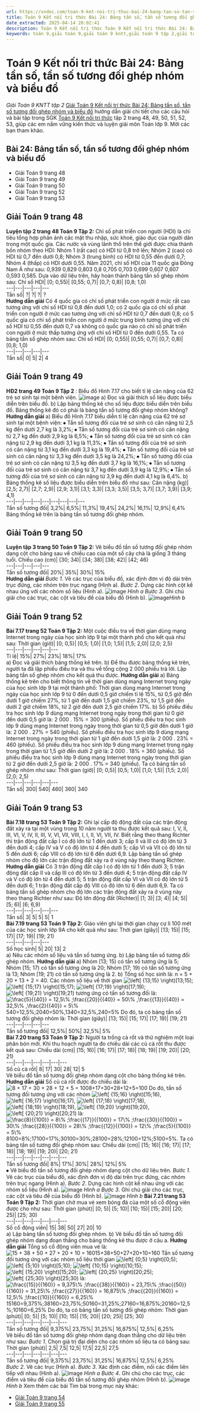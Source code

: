 ```yaml
---
url: https://vndoc.com/toan-9-ket-noi-tri-thuc-bai-24-bang-tan-so-tan-so-tuong-doi-ghep-nhom-va-bieu-do-334321
title: Toán 9 Kết nối tri thức Bài 24: Bảng tần số, tần số tương đối ghép nhóm và biểu đồ - Giải Toán 9 KNTT tập 2 - VnDoc.com
date_extracted: 2025-04-14 20:02:41
description: Toán 9 Kết nối tri thức Toán 9 Kết nối tri thức Bài 24: Bảng tần số, tần số tương đối ghép nhóm và biểu đồ hướng dẫn giải chi tiết các câu hỏi và bài tập trong SGK Toán 9 Kết nối tri thức tập 2.
keywords: toán 9,giải toán 9,giải toán 9 kntt,giải toán 9 tập 2,giải toán 9 kết nối tri thức,toán 9 kết nối tri thức tập 2,Toán 9 Kết nối tri thức bài Bài 24 Bảng tần số,tần số tương đối ghép nhóm và biểu đồ,giải Toán 9 Kết nối tri thức Bài 24 Bảng tần số,giải toán 9 kntt Bài 24 Bảng tần số,toán 9 kết nối tri thức tập 2 trang 48,Bài 24 Bảng tần số
---
```


# Toán 9 Kết nối tri thức Bài 24: Bảng tần số, tần số tương đối ghép nhóm và biểu đồ
 _Giải Toán 9 KNTT tập 2_
[Giải Toán 9 Kết nối tri thức Bài 24: Bảng tần số, tần số tương đối ghép nhóm và biểu đồ](<https://vndoc.com/toan-9-ket-noi-tri-thuc-bai-24-bang-tan-so-tan-so-tuong-doi-ghep-nhom-va-bieu-do-334321>) hướng dẫn giải chi tiết cho các câu hỏi và bài tập trong SGK [Toán 9 Kết nối tri thức](<https://vndoc.com/toan-9-ket-noi-tri-thuc>) tập 2 trang 48, 49, 50, 51, 52, 53, giúp các em nắm vững kiến thức và luyện giải môn Toán lớp 9. Mời các bạn tham khảo.
## Bài 24: Bảng tần số, tần số tương đối ghép nhóm và biểu đồ
  * Giải Toán 9 trang 48
  * Giải Toán 9 trang 49
  * Giải Toán 9 trang 50
  * Giải Toán 9 trang 52
  * Giải Toán 9 trang 53

## **Giải Toán 9 trang 48**
**Luyện tập 2 trang 48 Toán 9 Tập 2:** Chỉ số phát triển con người \(HDI\) là chỉ tiêu tổng hợp phản ánh các mặt thu nhập, sức khoẻ, giáo dục của người dân trong một quốc gia. Các nước và vùng lãnh thổ trên thế giới được chia thành bốn nhóm theo HDI: Nhóm 1 \(rất cao\) có HDI từ 0,8 trở lên; Nhóm 2 \(cao\) có HDI từ 0,7 đến dưới 0,8; Nhóm 3 \(trung bình\) có HDI từ 0,55 đến dưới 0,7; Nhóm 4 \(thấp\) có HDI dưới 0,55. Năm 2021, chỉ số HDI của 11 quốc gia Đông Nam Á như sau:
0,939 0,829 0,803 0,8 0,705 0,703 0,699 0,607 0,607 0,593 0,585.
Dựa vào dữ liệu trên, hãy hoàn thành bảng tần số ghép nhóm sau:
Chỉ số HDI| \[0; 0,55\)| \[0,55; 0,7\)| \[0,7; 0,8\)| \[0,8; 1,0\)  
---|---|---|---|---  
Tần số| ?| ?| ?| ?  
**Hướng dẫn giải**
Có 4 quốc gia có chỉ số phát triển con người ở mức rất cao tương ứng với chỉ số HDI từ 0,8 đến dưới 1,0; có 2 quốc gia có chỉ số phát triển con người ở mức cao tương ứng với chỉ số HDI từ 0,7 đến dưới 0,8; có 5 quốc gia có chỉ số phát triển con người ở mức trung bình tương ứng với chỉ số HDI từ 0,55 đến dưới 0,7 và không có quốc gia nào có chỉ số phát triển con người ở mức thấp tương ứng với chỉ số HDI từ 0 đến dưới 0,55. Ta có bảng tần số ghép nhóm sau:
Chỉ số HDI| \[0; 0,55\)| \[0,55; 0,7\)| \[0,7; 0,8\)| \[0,8; 1,0\)  
---|---|---|---|---  
Tần số| 0| 5| 2| 4  
## **Giải Toán 9 trang 49**
**HĐ2 trang 49 Toán 9 Tập 2** : Biểu đồ Hình 7.17 cho biết tỉ lệ cân nặng của 62 trẻ sơ sinh tại một bệnh viện.
![image](https://i.vdoc.vn/data/image/2025/01/04/hd2-trang-49-toan-9-tap-2.png)
a\) Đọc và giải thích số liệu được biểu diễn trên biểu đồ.
b\) Lập bảng thống kê cho số liệu được biểu diễn trên biểu đồ. Bảng thống kê đó có phải là bảng tần số tương đối ghép nhóm không?
**Hướng dẫn giải**
a\) Biểu đồ Hình 7.17 biểu diễn tỉ lệ cân nặng của 62 trẻ sơ sinh tại một bệnh viện:
⦁ Tần số tương đối của trẻ sơ sinh có cân nặng từ 2,5 kg đến dưới 2,7 kg là 3,2%;
⦁ Tần số tương đối của trẻ sơ sinh có cân nặng từ 2,7 kg đến dưới 2,9 kg là 6,5%;
⦁ Tần số tương đối của trẻ sơ sinh có cân nặng từ 2,9 kg đến dưới 3,1 kg là 11,3%;
⦁ Tần số tương đối của trẻ sơ sinh có cân nặng từ 3,1 kg đến dưới 3,3 kg là 19,4%;
⦁ Tần số tương đối của trẻ sơ sinh có cân nặng từ 3,3 kg đến dưới 3,5 kg là 24,2%;
⦁ Tần số tương đối của trẻ sơ sinh có cân nặng từ 3,5 kg đến dưới 3,7 kg là 16,1%;
⦁ Tần số tương đối của trẻ sơ sinh có cân nặng từ 3,7 kg đến dưới 3,9 kg là 12,9%;
⦁ Tần số tương đối của trẻ sơ sinh có cân nặng từ 3,9 kg đến dưới 4,1 kg là 6,4%.
b\) Bảng thống kê số liệu được biểu diễn trên biểu đồ như sau:
Cân nặng \(kg\)| \[2,5; 2,7\)| \[2,7; 2,9\)| \[2,9; 3,1\)| \[3,1; 3,3\)| \[3,3; 3,5\)| \[3,5; 3,7\)| \[3,7; 3,9\)| \[3,9; 4,1\)  
---|---|---|---|---|---|---|---|---  
Tần số tương đối| 3,2%| 6,5%| 11,3%| 19,4%| 24,2%| 16,1%| 12,9%| 6,4%  
Bảng thống kê trên là bảng tần số tương đối ghép nhóm.
## **Giải Toán 9 trang 50**
**Luyện tập 3 trang 50 Toán 9 Tập 2:** Vẽ biểu đồ tần số tương đối ghép nhóm dạng cột cho bảng sau về chiều cao của một số cây chà là giống 3 tháng tuổi.
Chiều cao \(cm\)| \[30; 34\)| \[34; 38\)| \[38; 42\)| \[42; 46\)  
---|---|---|---|---  
Tần số tương đối| 20%| 35%| 30%| 15%  
**Hướng dẫn giải**
 _Bước 1_. Vẽ các trục của biểu đồ, xác định đơn vị độ dài trên trục đứng, các nhóm trên trục ngang \(Hình a\).
_Bước 2_. Dựng các hình cột kề nhau ứng với các nhóm số liệu \(Hình a\).
![image](https://i.vdoc.vn/data/image/2025/01/04/luyen-tap-3-trang-50-toan-9-tap-2.png)
_Hình a_
 _Bước 3_. Ghi chú giải cho các trục, các cột và tiêu đề của biểu đồ \(Hình b\).
![image](https://i.vdoc.vn/data/image/2025/01/04/luyen-tap-3-trang-50-toan-9-tap-2-1.png)_Hình b_
## Giải Toán 9 trang 52
**Bài 7.17 trang 52 Toán 9 Tập 2:** Một cuộc điều tra về thời gian dùng mạng Internet trong ngày của học sinh lớp 9 tại một thành phố cho kết quả như sau:
Thời gian \(giờ\)| \[0; 0,5\)| \[0,5; 1,0\)| \[1,0; 1,5\)| \[1,5; 2,0\)| \[2,0; 2,5\)  
---|---|---|---|---|---  
Tỉ lệ| 15%| 27%| 23%| 18%| 17%  
a\) Đọc và giải thích bảng thống kê trên.
b\) Để thu được bảng thống kê trên, người ta đã lập phiếu điều tra và thu về tổng cộng 2 000 phiếu trả lời. Lập bảng tần số ghép nhóm cho kết quả thu được.
**Hướng dẫn giải**
a\) Bảng thống kê trên cho biết thông tin về thời gian dùng mạng Internet trong ngày của học sinh lớp 9 tại một thành phố: Thời gian dùng mạng Internet trong ngày của học sinh lớp 9 từ 0 đến dưới 0,5 giờ chiếm tỉ lệ 15%, từ 0,5 giờ đến dưới 1 giờ chiếm 27%, từ 1 giờ đến dưới 1,5 giờ chiếm 23%, từ 1,5 giờ đến dưới 2 giờ chiếm 18%, từ 2 giờ đến dưới 2,5 giờ chiếm 17%.
b\) Số phiếu điều tra học sinh lớp 9 dùng mạng Internet trong ngày trong thời gian từ 0 giờ đến dưới 0,5 giờ là: 2 000 . 15% = 300 \(phiếu\).
Số phiếu điều tra học sinh lớp 9 dùng mạng Internet trong ngày trong thời gian từ 0,5 giờ đến dưới 1 giờ là: 2 000 . 27% = 540 \(phiếu\).
Số phiếu điều tra học sinh lớp 9 dùng mạng Internet trong ngày trong thời gian từ 1 giờ đến dưới 1,5 giờ là: 2 000 . 23% = 460 \(phiếu\).
Số phiếu điều tra học sinh lớp 9 dùng mạng Internet trong ngày trong thời gian từ 1,5 giờ đến dưới 2 giờ là: 2 000 . 18% = 360 \(phiếu\).
Số phiếu điều tra học sinh lớp 9 dùng mạng Internet trong ngày trong thời gian từ 2 giờ đến dưới 2,5 giờ là: 2 000 . 17% = 340 \(phiếu\).
Ta có bảng tần số ghép nhóm như sau:
Thời gian \(giờ\)| \[0; 0,5\)| \[0,5; 1,0\)| \[1,0; 1,5\)| \[1,5; 2,0\)| \[2,0; 2,5\)  
---|---|---|---|---|---  
Tần số| 300| 540| 460| 360| 340  
## **Giải Toán 9 trang 53**
**Bài 7.18 trang 53 Toán 9 Tập 2:** Ghi lại cấp độ động đất của các trận động đất xảy ra tại một vùng trong 10 năm người ta thu được kết quả sau:
I, V, II, III, VI, V, IV, II, III, V, VI, VII, VIII, I, I, II, VI, VII, IV.
Biết rằng theo thang Richter thì trận động đất cấp I có độ lớn từ 1 đến dưới 3; cấp II và III có độ lớn từ 3 đến dưới 4; cấp IV và V có độ lớn từ 4 đến dưới 5; cấp VI và VII có độ lớn từ 5 đến dưới 6; cấp VIII có độ lớn từ 6 đến dưới 6,9.
Lập bảng tần số ghép nhóm cho độ lớn các trận động đất xảy ra ở vùng này theo thang Richter.
**Hướng dẫn giải**
Có 3 trận động đất cấp I có độ lớn từ 1 đến dưới 3; 5 trận động đất cấp II và cấp III có độ lớn từ 3 đến dưới 4; 5 trận động đất cấp IV và V có độ lớn từ 4 đến dưới 5; 5 trận động đất cấp VI và VII có độ lớn từ 5 đến dưới 6; 1 trận động đất cấp độ VIII có độ lớn từ 6 đến dưới 6,9.
Ta có bảng tần số ghép nhóm cho độ lớn các trận động đất xảy ra ở vùng này theo thang Richter như sau:
Độ lớn động đất \(Richter\)| \[1; 3\)| \[3; 4\)| \[4; 5\)| \[5; 6\)| \[6; 6,9\)  
---|---|---|---|---|---  
Tần số| 3| 5| 5| 5| 1  
**Bài 7.19 trang 53 Toán 9 Tập 2:** Giáo viên ghi lại thời gian chạy cự li 100 mét của các học sinh lớp 9A cho kết quả như sau:
Thời gian \(giây\)| \[13; 15\)| \[15; 17\)| \[17; 19\)| \[19; 21\)  
---|---|---|---|---  
Số học sinh| 5| 20| 13| 2  
a\) Nêu các nhóm số liệu và tần số tương ứng.
b\) Lập bảng tần số tương đối ghép nhóm.
**Hướng dẫn giải**
a\) Nhóm \[13; 15\) có tần số tương ứng là 5;
Nhóm \[15; 17\) có tần số tương ứng là 20;
Nhóm \[17; 19\) có tần số tương ứng là 13;
Nhóm \[19; 21\) có tần số tương ứng là 2.
b\) Tổng số học sinh là: n = 5 + 20 + 13 + 2 = 40.
Các nhóm số liệu về thời gian ![\\left\[ {13;15} \\right\)](https://i.vdoc.vn/data/image/blank.png)\[13;15\); ![\\left\[ {15;17} \\right\)](https://i.vdoc.vn/data/image/blank.png)\[15;17\); ![\\left\[ {17;19} \\right\)](https://i.vdoc.vn/data/image/blank.png)\[17;19\); ![\\left\[ {19;21} \\right\)](https://i.vdoc.vn/data/image/blank.png)\[19;21\) tương ứng có tần số tương đối là: ![\\frac{5}{{40}} = 12,5\\% ;\\frac{{20}}{{40}} = 50\\% ,\\frac{{13}}{{40}} = 32,5\\% ,\\frac{2}{{40}} = 5\\%](https://i.vdoc.vn/data/image/blank.png)540=12,5%;2040=50%,1340=32,5%,240=5%
Do đó, ta có bảng tần số tương đối ghép nhóm là:
Thời gian \(giây\)| \[13; 15\)| \[15; 17\)| \[17; 19\)| \[19; 21\)  
---|---|---|---|---  
Tần số tương đối| 12,5%| 50%| 32,5%| 5%  
**Bài 7.20 trang 53 Toán 9 Tập 2:** Người ta trồng cà rốt và thử nghiệm một loại phân bón mới. Khi thu hoạch người ta đo chiều dài các củ cà rốt thu được kết quả sau:
Chiều dài \(cm\)| \[15; 16\)| \[16; 17\)| \[17; 18\)| \[18; 19\)| \[19; 20\)| \[20; 21\)  
---|---|---|---|---|---|---  
Số củ cà rốt| 8| 17| 30| 28| 12| 5  
Vẽ biểu đồ tần số tương đối ghép nhóm dạng cột cho bảng thống kê trên.
**Hướng dẫn giải**
Số củ cà rốt được đo chiều dài là: ![8 + 17 + 30 + 28 + 12 + 5 = 100](https://i.vdoc.vn/data/image/blank.png)8+17+30+28+12+5=100
Do đó, tần số tương đối tương ứng với các nhóm ![\\left\[ {15;16} \\right\)](https://i.vdoc.vn/data/image/blank.png)\[15;16\), ![\\left\[ {16;17} \\right\)](https://i.vdoc.vn/data/image/blank.png)\[16;17\), ![\\left\[ {17;18} \\right\)](https://i.vdoc.vn/data/image/blank.png)\[17;18\), ![\\left\[ {18;19} \\right\)](https://i.vdoc.vn/data/image/blank.png)\[18;19\), ![\\left\[ {19;20} \\right\)](https://i.vdoc.vn/data/image/blank.png)\[19;20\), ![\\left\[ {20;21} \\right\)](https://i.vdoc.vn/data/image/blank.png)\[20;21\) là: ![\\frac{8}{{100}} = 8\\% ;\\frac{{17}}{{100}} = 17\\% ;\\frac{{30}}{{100}} = 30\\% ;\\frac{{28}}{{100}} = 28\\% ;\\frac{{12}}{{100}} = 12\\% ;\\frac{5}{{100}} = 5\\%](https://i.vdoc.vn/data/image/blank.png)8100=8%;17100=17%;30100=30%;28100=28%;12100=12%;5100=5%.
Ta có bảng tần số tương đối ghép nhóm sau:
Chiều dài \(cm\)| \[15; 16\)| \[16; 17\)| \[17; 18\)| \[18; 19\)| \[19; 20\)| \[20; 21\)  
---|---|---|---|---|---|---  
Tần số tương đối| 8%| 17%| 30%| 28%| 12%| 5%  
⦁ Vẽ biểu đồ tần số tương đối ghép nhóm dạng cột cho dữ liệu trên.
_Bước 1_. Vẽ các trục của biểu đồ, xác định đơn vị độ dài trên trục đứng, các nhóm trên trục ngang \(Hình a\).
_Bước 2_. Dựng các hình cột kề nhau ứng với các nhóm số liệu \(Hình a\).
![image](https://i.vdoc.vn/data/image/2025/01/04/bai-7-20-trang-53-toan-lop-9-tap-2.png)
_Hình a_
 _Bước 3_. Ghi chú giải cho các trục, các cột và tiêu đề của biểu đồ \(Hình b\).
![image](https://i.vdoc.vn/data/image/2025/01/04/bai-7-20-trang-53-toan-lop-9-tap-2-1.png)
_Hình b_
**Bài 7.21 trang 53 Toán 9 Tập 2:** Thời gian chờ mua vé xem bóng đá của một số cổ động viên được cho như sau:
Thời gian \(phút\)| \[0; 5\)| \[5; 10\)| \[10; 15\)| \[15; 20\)| \[20; 25\)| \[25; 30\)  
---|---|---|---|---|---|---  
Số cổ động viên| 15| 38| 50| 27| 20| 10  
a\) Lập bảng tần số tương đối ghép nhóm.
b\) Vẽ biểu đồ tần số tương đối ghép nhóm dạng đoạn thẳng cho bảng thống kê thu được ở câu a.
**Hướng dẫn giải**
Tổng số cổ động viên mua vé là: ![15 + 38 + 50 + 27 + 20 + 10 = 160](https://i.vdoc.vn/data/image/blank.png)15+38+50+27+20+10=160
Tần số tương đối tương ứng với các nhóm số liệu thời gian ![\\left\[ {0;5} \\right\)](https://i.vdoc.vn/data/image/blank.png)\[0;5\); ![\\left\[ {5;10} \\right\)](https://i.vdoc.vn/data/image/blank.png)\[5;10\); ![\\left\[ {10;15} \\right\)](https://i.vdoc.vn/data/image/blank.png)\[10;15\); ![\\left\[ {15;20} \\right\)](https://i.vdoc.vn/data/image/blank.png)\[15;20\); ![\\left\[ {20;25} \\right\)](https://i.vdoc.vn/data/image/blank.png)\[20;25\); ![\\left\[ {25;30} \\right\)](https://i.vdoc.vn/data/image/blank.png)\[25;30\) là:
![\\frac{{15}}{{160}} = 9,375\\% ;\\frac{{38}}{{160}} = 23,75\\% ;\\frac{{50}}{{160}} = 31,25\\% ;\\frac{{27}}{{160}} = 16,875\\% ;\\frac{{20}}{{160}} = 12,5\\% ;\\frac{{10}}{{160}} = 6,25\\%](https://i.vdoc.vn/data/image/blank.png)15160=9,375%;38160=23,75%;50160=31,25%;27160=16,875%;20160=12,5%;10160=6,25%
Do đó, ta có bảng tần số tương đối ghép nhóm:
Thời gian \(phút\)| \[0; 5\)| \[5; 10\)| \[10; 15\)| \[15; 20\)| \[20; 25\)| \[25; 30\)  
---|---|---|---|---|---|---  
Tần số tương đối| 9,375%| 23,75%| 31,25%| 16,875%| 12,5%| 6,25%  
Vẽ biểu đồ tần số tương đối ghép nhóm dạng đoạn thẳng cho dữ liệu trên như sau:
_Bước 1_. Chọn giá trị đại diện cho các nhóm số liệu ta có bảng sau:
Thời gian \(phút\)| 2,5| 7,5| 12,5| 17,5| 22,5| 27,5  
---|---|---|---|---|---|---  
Tần số tương đối| 9,375%| 23,75%| 31,25%| 16,875%| 12,5%| 6,25%  
_Bước 2_. Vẽ các trục \(Hình a\).
_Bước 3_. Xác định các điểm, nối các điểm liên tiếp với nhau \(Hình a\).
![image](https://i.vdoc.vn/data/image/2025/01/04/bai-7-21-trang-53-toan-lop-9-tap-2.png)
_Hình a_
 _Bước 4_. Ghi chú cho các trục, các điểm và tiêu đề của biểu đồ tần số tương đối ghép nhóm \(Hình b\).
![image](https://i.vdoc.vn/data/image/2025/01/04/bai-7-21-trang-53-toan-lop-9-tap-2-1.png)
_Hình b_
Xem thêm các bài Tìm bài trong mục này khác:
  * [Giải Toán 9 trang 54 ](</giai-toan-9-trang-54-tap-2-ket-noi-tri-thuc-336674>)
  * [Giải Toán 9 trang 55 ](</giai-toan-9-trang-55-tap-2-ket-noi-tri-thuc-336677>)

